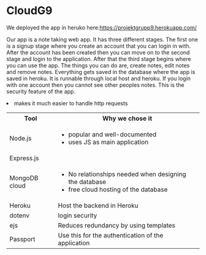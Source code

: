 # CloudG9
We deployed the app in heruko here:https://projektgrupp9.herokuapp.com/

Our app is a note taking web app. It has three different stages. The first one is a signup stage
where you create an account that you can login in with. After the account has been created
then you can move on to the second stage and login to the application. After that the third
stage begins where you can use the app. The things you can do are, create notes, edit notes
and remove notes. Everything gets saved in the database where the app is saved in heroku. It
is runnable through local host and heroku. If you login with one account then you cannot see
other peoples notes. This is the security feature of the app.

<table>
  <tbody>
    <tr>
        <th>Tool</th>
        <th>Why we chose it</th>
    </tr>
    <tr>
        <td>Node.js</td>
        <td>
            <ul>
                <li>popular and well-documented</li>
                <li>uses JS as main application</li>
            </ul>
        </td>
    </tr>
    <tr>
      <ul>
      <td>Express.js</td>
      <li>makes it much easier to handle http requests</li>
        </ul>
    </tr>
    <tr>
      <td>MongoDB cloud</td>
      <td>
        <ul>
          <li>No relationships needed when designing the database </li>
          <li>free cloud hosting of the database</li>
        </ul>
      </td>
    </tr>
    <tr>
      <ul>
      <td>Heroku</td>
      <td>Host the backend in Heroku</td>
      </ul>
    </tr>
    <tr>
      <ul>
      <td>dotenv</td>
      <td>login security</td>
         </ul>
    </tr>
    <tr>
      <ul>
      <td>ejs</td>
      <td>Reduces redundancy by using templates </td>
       </ul>
    </tr>
    <tr>
      <ul>
      <td>Passport</td>
      <td>Use this for the authentication of the application</td>
        </ul>
    </tr>
  </tbody>
</table>

